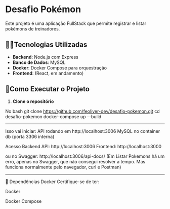 # Desafio Pokémon

Este projeto é uma aplicação FullStack que permite registrar e listar pokémons de treinadores.

## 🐱‍🏍Tecnologias Utilizadas

- **Backend**: Node.js com Express
- **Banco de Dados**: MySQL
- **Docker**: Docker Compose para orquestração
- **Frontend**: (React, em andamento)

## 🚀Como Executar o Projeto

1. **Clone o repositório**
   
No bash
git clone https://github.com/feoliver-dev/desafio-pokemon.git
cd desafio-pokemon
docker-compose up --build

------------------------------------------------------------------------------------------------------------------
Isso vai iniciar:
API rodando em http://localhost:3006 
MySQL no container db (porta 3306 interna)

Acesso
Backend API: http://localhost:3006
Frontend: http://localhost:3000

ou no Swagger: http://localhost:3006/api-docs/ 
(Em Listar Pokemons há um erro, apenas no Swagger, que não consegui resolver a tempo. Mas funciona normalmente pelo navegador, curl e Postman)

------------------------------------------------------------------------------------------------------------------
🐳 Dependências Docker
Certifique-se de ter:

Docker

Docker Compose

